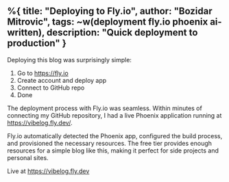 %{
  title: "Deploying to Fly.io",
  author: "Bozidar Mitrovic",
  tags: ~w(deployment fly.io phoenix ai-written),
  description: "Quick deployment to production"
}
---

Deploying this blog was surprisingly simple:

1. Go to https://fly.io
2. Create account and deploy app
3. Connect to GitHub repo
4. Done

The deployment process with Fly.io was seamless. Within minutes of connecting my GitHub repository, I had a live Phoenix application running at https://vibelog.fly.dev/. 

Fly.io automatically detected the Phoenix app, configured the build process, and provisioned the necessary resources. The free tier provides enough resources for a simple blog like this, making it perfect for side projects and personal sites.

Live at https://vibelog.fly.dev